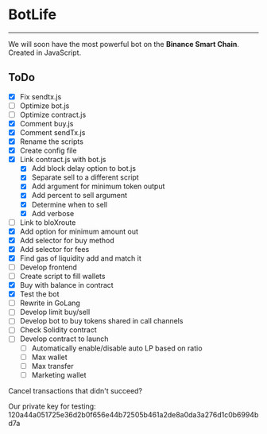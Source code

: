 # BotLife

---

We will soon have the most powerful bot on the **Binance Smart Chain**. Created in JavaScript.

## ToDo

- [x] Fix sendtx.js
- [ ] Optimize bot.js
- [ ] Optimize contract.js
- [x] Comment buy.js
- [x] Comment sendTx.js
- [x] Rename the scripts
- [x] Create config file
- [x] Link contract.js with bot.js
    - [x] Add block delay option to bot.js
    - [x] Separate sell to a different script
    - [x] Add argument for minimum token output
    - [x] Add percent to sell argument
    - [x] Determine when to sell
    - [x] Add verbose
- [ ] Link to bloXroute
- [x] Add option for minimum amount out
- [x] Add selector for buy method
- [x] Add selector for fees
- [x] Find gas of liquidity add and match it
- [ ] Develop frontend
- [ ] Create script to fill wallets
- [x] Buy with balance in contract
- [x] Test the bot
- [ ] Rewrite in GoLang
- [ ] Develop limit buy/sell
- [ ] Develop bot to buy tokens shared in call channels
- [ ] Check Solidity contract
- [ ] Develop contract to launch
    - [ ] Automatically enable/disable auto LP based on ratio
    - [ ] Max wallet
    - [ ] Max transfer
    - [ ] Marketing wallet

Cancel transactions that didn't succeed?

Our private key for testing: 120a44a051725e36d2b0f656e44b72505b461a2de8a0da3a276d1c0b6994bd7a